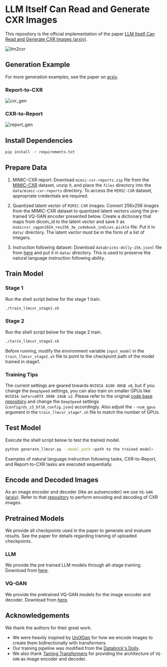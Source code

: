 # LLM Itself Can Read and Generate CXR Images

This repository is the official implementation of the paper [LLM Itself Can Read and Generate CXR Images (arxiv)](https://arxiv.org/abs/2305.11490).

![llm2cxr](https://github.com/hyn2028/llm-cxr/assets/5181065/b0c12395-c003-4901-bde9-9ecfe8272079)

## Generation Example
For more generation examples, see the paper on [arxiv](https://arxiv.org/abs/2305.11490).
### Report-to-CXR
![cxr_gen](https://github.com/hyn2028/llm-cxr/assets/5181065/75cd2498-a2c6-4f40-9a38-356b465e01ad)
### CXR-to-Report 
![report_gen](https://github.com/hyn2028/llm-cxr/assets/5181065/e3bc49ec-328b-4e57-961a-375bf0ac88ac)


## Install Dependencies

```bash
pip install -r requirements.txt
```

## Prepare Data
1. MIMIC-CXR report: Download `mimic-cxr-reports.zip` file from the [MIMIC-CXR](https://physionet.org/content/mimic-cxr/2.0.0/) dataset, unzip it, and place the `files` directory into the `data/mimic-cxr-reports` directory. To access the `MIMIC-CXR` dataset, appropriate credentials are required.

1. Quantized latent vector of `MIMIC-CXR` images: Convert 256x256 images from the MIMIC-CXR dataset to quantized latent vectors using the pre-trained VQ-GAN encoder presented below. Create a dictionary that maps from dicom_id to the latent vector and save it as `mimiccxr_vqgan1024_res256_3e_codebook_indices.pickle` file. Put it in `data/` directory. The latent vector must be in the form of a list of integers.

1. Instruction following dataset: Download `databricks-dolly-15k.jsonl` file from [here](https://huggingface.co/datasets/databricks/databricks-dolly-15k) and put it in `data/` directory. This is used to preserve the natural language instruction following ability.

## Train Model
### Stage 1
Run the shell script below for the stage 1 train.

```bash
./train_llmcxr_stage1.sh
```
### Stage 2
Run the shell script below for the stage 2 train. 
```bash
./tarin_llmcxr_stage2.sh
```
Before running, modify the environment variable `input_model` in the `train_llmcxr_stage2.sh` file to point to the checkpoint path of the model trained in stage1.

### Training Tips
The current settings are geared towards `NVIDIA A100 40GB x8`, but if you change the `DeepSpeed` settings, you can also train on smaller GPUs like `NVIDIA GeForceRTX 3090 24GB x2`. Please refer to the original [code base repository](https://github.com/databrickslabs/dolly) and change the `DeepSpeed` settings (`config/ds_z3_bf16_config.json`) accordingly. Also adjust the `--num_gpus` argument in the `train_llmcxr_stage*.sh` file to match the number of GPUs.

## Test Model
Execute the shell script below to test the trained model.
```bash
python generate_llmcxr.py --model_path <path to the trained model>
```
Examples of natural language instruction following tasks, CXR-to-Report, and Report-to-CXR tasks are executed sequentially.

## Encode and Decoded Images
As an image encoder and decoder (like an autoencoder) we use `VQ-GAN` ([arxiv](https://arxiv.org/abs/2012.09841)). Refer to that [repository](https://github.com/CompVis/taming-transformers) to perform encoding and decoding of CXR images.

## Pretrained Models
We provide all checkpoints used in the paper to generate and evaluate results. See the paper for details regarding training of uploaded checkpoints.
### LLM
We provide the pre trained LLM models through all-stage training. Download from [here](https://drive.google.com/file/d/1jaFT0yVOt8jyOQdvAZ2wfmBOsGQOlmIV/view?usp=sharing).
### VQ-GAN
We provide the pretrained VQ-GAN models for the image encoder and decoder. Download from [here](https://drive.google.com/file/d/15wIky-wUEuNMrEljKh5wnhAFg8QLdx-M/view?usp=sharing).


## Acknowledgements
We thank the authors for their great work. 
- We were heavily inspired by [UniXGen](https://arxiv.org/abs/2302.12172) for how we encode images to create them bidirectionally with transformers.
- Our training pipeline was modified from the [Databrick's Dolly](https://github.com/databrickslabs/dolly). 
- We also thank [Taming Transformers](https://github.com/CompVis/taming-transformers) for providing the architecture of `VQ-GAN` as image encoder and decoder. 
